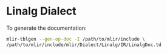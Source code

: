 # Linalg Dialect

To generate the documentation:

```sh
mlir-tblgen --gen-op-doc -I /path/to/mlir/include \
/path/to/mlir/include/mlir/Dialect/Linalg/IR/LinalgDoc.td
```
